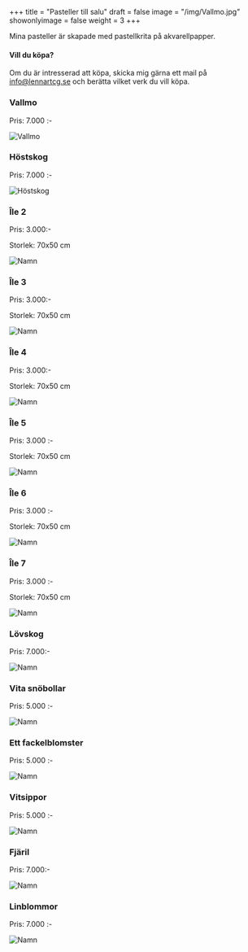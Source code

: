 +++
title = "Pasteller till salu"
draft = false
image = "/img/Vallmo.jpg"
showonlyimage = false
weight = 3
+++

Mina pasteller är skapade med pastellkrita på akvarellpapper.

<!--more-->

#### Vill du köpa?

Om du är intresserad att köpa, skicka mig gärna ett mail på info@lennartcg.se och berätta vilket verk du vill köpa.

### Vallmo 

Pris: 7.000 :-

![Vallmo](/img/Vallmo.jpg)

### Höstskog

Pris: 7.000 :-

![Höstskog](/img/IMG_1058.JPG)




### Île 2

Pris: 3.000:-

Storlek: 70x50 cm

![Namn](/img/IMG_1060.JPG)



### Île 3

Pris: 3.000:-

Storlek: 70x50 cm


![Namn](/img/IMG_1063.JPG)



### Île 4

Pris: 3.000:-

Storlek: 70x50 cm

![Namn](/img/IMG_1064.JPG)



### Île 5

Pris: 3.000 :-

Storlek: 70x50 cm

![Namn](/img/IMG_1066.JPG)




### Île 6

Pris: 3.000 :-

Storlek: 70x50 cm

![Namn](/img/IMG_1067.JPG)



### Île 7

Pris: 3.000 :-

Storlek: 70x50 cm

![Namn](/img/IMG_1111.JPG)



### Lövskog

Pris: 7.000:-

![Namn](/img/IMG_4209.JPG)


### Vita snöbollar

Pris: 5.000 :-

![Namn](/img/IMG_4216.JPG)





### Ett fackelblomster

Pris: 5.000 :-

![Namn](/img/IMG_4226.JPG)




### Vitsippor

Pris: 5.000 :-

![Namn](/img/IMG_4235.JPG)




### Fjäril


Pris: 7.000:-

![Namn](/img/IMG_4242.JPG)


### Linblommor

Pris: 7.000 :-

![Namn](/img/IMG_4241.JPG)



